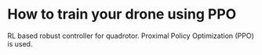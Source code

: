 # How to train your drone using PPO
 RL based robust controller for quadrotor. Proximal Policy Optimization (PPO) is used.
